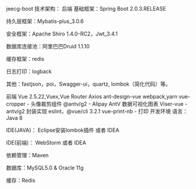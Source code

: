 jeecg-boot
技术架构：
后端
基础框架：Spring Boot 2.0.3.RELEASE

持久层框架：Mybatis-plus_3.0.6

安全框架：Apache Shiro 1.4.0-RC2，Jwt_3.4.1

数据库连接池：阿里巴巴Druid 1.1.10

缓存框架：redis

日志打印：logback

其他：fastjson，poi，Swagger-ui，quartz, lombok（简化代码）等。

前端
Vue 2.5.22,Vuex,Vue Router
Axios
ant-design-vue
webpack,yarn
vue-cropper - 头像裁剪组件
@antv/g2 - Alipay AntV 数据可视化图表
Viser-vue - antv/g2 封装实现
eslint，@vue/cli 3.2.1
vue-print-nb - 打印
开发环境
语言：Java 8

IDE(JAVA)： Eclipse安装lombok插件 或者 IDEA

IDE(前端)： WebStorm 或者 IDEA

依赖管理：Maven

数据库：MySQL5.0 & Oracle 11g

缓存：Redis
